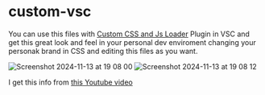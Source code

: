# custom-vsc

You can use this files with [Custom CSS and Js Loader](https://marketplace.visualstudio.com/items?itemName=be5invis.vscode-custom-css) Plugin in VSC and get this great look and feel in your personal dev enviroment changing your personak brand in CSS and editing this files as you want.

![Screenshot 2024-11-13 at 19 08 00](https://github.com/user-attachments/assets/f041814e-7ed8-4adf-bc58-446060129c3d)
![Screenshot 2024-11-13 at 19 08 12](https://github.com/user-attachments/assets/05bc53e4-2ef9-4d7d-af3c-173b0d044718)

I get this info from  [this Youtube video](https://www.youtube.com/watch?v=--EpnqrYnIA)

